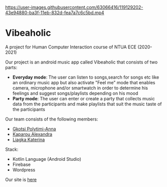 
https://user-images.githubusercontent.com/63066416/119129202-43e94880-ba3f-11eb-832d-fea7a7c6c5bd.mp4

# Vibeaholic

A project for Human Computer Interaction course of NTUA ECE (2020-2021)

Our project is an android music app called Vibeaholic that consists of two parts:
* **Everyday mode**: The user can listen to songs,search for songs etc like an ordinary music app but also activate "Feel me" mode
that enables camera, microphone and/or smartwatch in order to determine his feelings and suggest songs/playlists
depending on his mood
* **Party mode**: The user can enter or create a party that collects music data from the participants and make playlists that
suit the music taste of the participants

Our team consists of the following members:
* [Gkotsi Polytimi-Anna](https://github.com/PolyannaG)
* [Kaparou Alexandra](https://github.com/alexandrakapa)
* [Liagka Katerina](https://github.com/LiagkaAikaterini)

Stack:
* Kotlin Language (Android Studio)
* Firebase
* Wordpress

Our site is [here](https://snf-16344.ok-kno.grnetcloud.net/site1/)
